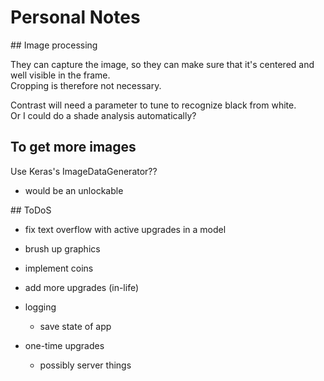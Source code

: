 # Personal Notes

## Image processing

They can capture the image, so they can make sure that it's centered and well visible in the frame.  
Cropping is therefore not necessary.

Contrast will need a parameter to tune to recognize black from white.  
Or I could do a shade analysis automatically? 

## To get more images

Use Keras's ImageDataGenerator??
- would be an unlockable

## ToDoS

- fix text overflow with active upgrades in a model

- brush up graphics

- implement coins
- add more upgrades (in-life)

- logging
    - save state of app

- one-time upgrades
    - possibly server things
